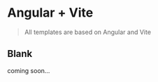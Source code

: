 # Angular + Vite

> All templates are based on Angular and Vite


## Blank

<LogoBadge name="angular" /> <LogoBadge name="vite" /> <LogoBadge name="ts" />

coming soon...

